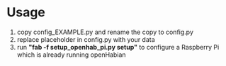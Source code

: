 # Usage

1. copy config_EXAMPLE.py and rename the copy to config.py
2. replace placeholder in config.py with your data
3. run **"fab -f setup_openhab_pi.py setup"** to configure a Raspberry Pi which is already running openHabian